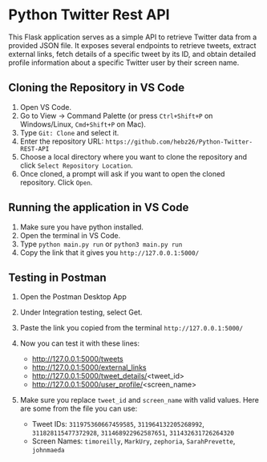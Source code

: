 # Python Twitter Rest API

This Flask application serves as a simple API to retrieve Twitter data from a provided JSON file. It exposes several endpoints to retrieve tweets, extract external links, fetch details of a specific tweet by its ID, and obtain detailed profile information about a specific Twitter user by their screen name.

## Cloning the Repository in VS Code

1. Open VS Code.
2. Go to View -> Command Palette (or press `Ctrl+Shift+P` on Windows/Linux, `Cmd+Shift+P` on Mac).
3. Type `Git: Clone` and select it.
4. Enter the repository URL: `https://github.com/hebz26/Python-Twitter-REST-API`
5. Choose a local directory where you want to clone the repository and click `Select Repository Location`.
6. Once cloned, a prompt will ask if you want to open the cloned repository. Click `Open`.

## Running the application in VS Code

1. Make sure you have python installed.
2. Open the terminal in VS Code.
3. Type `python main.py run` or `python3 main.py run`
4. Copy the link that it gives you `http://127.0.0.1:5000/`

## Testing in Postman

1. Open the Postman Desktop App
2. Under Integration testing, select Get.
3. Paste the link you copied from the terminal `http://127.0.0.1:5000/`
4. Now you can test it with these lines:

   - http://127.0.0.1:5000/tweets
   - http://127.0.0.1:5000/external_links
   - http://127.0.0.1:5000/tweet_details/<tweet_id>
   - http://127.0.0.1:5000/user_profile/<screen_name>

5. Make sure you replace `tweet_id` and `screen_name` with valid values.
   Here are some from the file you can use:
   - Tweet IDs: `311975360667459585`, `311964132205268992`, `311828115477372928`, `311468922962587651`, `311432631726264320`
   - Screen Names: `timoreilly`, `MarkUry`, `zephoria`, `SarahPrevette`, `johnmaeda`
